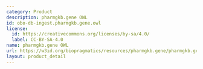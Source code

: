 ```yaml
---
category: Product
description: pharmgkb.gene OWL
id: obo-db-ingest.pharmgkb.gene.owl
license:
  id: https://creativecommons.org/licenses/by-sa/4.0/
  label: CC-BY-SA-4.0
name: pharmgkb.gene OWL
url: https://w3id.org/biopragmatics/resources/pharmgkb.gene/pharmgkb.gene.owl
layout: product_detail
---
```

